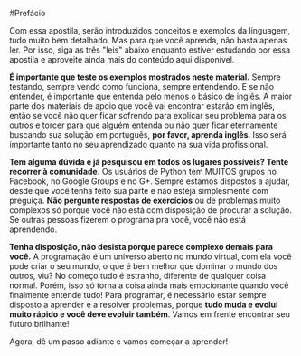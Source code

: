 #Prefácio

Com essa apostila, serão introduzidos conceitos e exemplos da linguagem, tudo muito bem detalhado. Mas para que você aprenda, não basta apenas ler. Por isso, siga as três "leis" abaixo enquanto estiver estudando por essa apostila e aproveite ainda mais do conteúdo aqui disponível.

**É importante que teste os exemplos mostrados neste material.** Sempre testando, sempre vendo como funciona, sempre entendendo. E se não entender, é importante que entenda pelo menos o básico de inglês. A maior parte dos materiais de apoio que você vai encontrar estarão em inglês, então se você não quer ficar sofrendo para explicar seu problema para os outros e torcer para que alguém entenda ou não quer ficar eternamente buscando sua solução em português, **por favor, aprenda inglês**. Isso será importante tanto no seu aprendizado quanto na sua vida profissional.

**Tem alguma dúvida e já pesquisou em todos os lugares possíveis? Tente recorrer à comunidade.** Os usuários de Python tem MUITOS grupos no Facebook, no Google Groups e no G+. Sempre estamos dispostos a ajudar, desde que você tenha feito sua parte e não esteja simplesmente com preguiça. **Não pergunte respostas de exercícios** ou de problemas muito complexos só porque você não está com disposição de procurar a solução. Se outras pessoas fizerem o programa pra você, você não está aprendendo.

**Tenha disposição, não desista porque parece complexo demais para você.** A programação é um universo aberto no mundo virtual, com ela você pode criar o seu mundo, o que é bem melhor que dominar o mundo dos outros, viu? No começo tudo é estranho, diferente de qualquer coisa normal. Porém, isso só torna a coisa ainda mais emocionante quando você finalmente entende tudo! Para programar, é necessário estar sempre disposto a aprender e a resolver problemas, porque **tudo muda e evolui muito rápido e você deve evoluir também**. Vamos em frente encontrar seu futuro brilhante!

Agora, dê um passo adiante e vamos começar a aprender!
